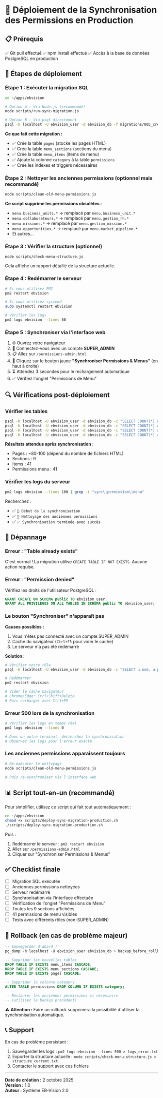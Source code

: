 # 🚀 Déploiement de la Synchronisation des Permissions en Production

## 📋 Prérequis

✅ Git pull effectué
✅ npm install effectué
✅ Accès à la base de données PostgreSQL en production

## 🔧 Étapes de déploiement

### Étape 1 : Exécuter la migration SQL

```bash
cd ~/apps/ebvision

# Option A : Via Node.js (recommandé)
node scripts/run-sync-migration.js

# Option B : Via psql directement
psql -h localhost -U ebvision_user -d ebvision_db -f migrations/005_create_sync_tables.sql
```

**Ce que fait cette migration :**
- ✅ Crée la table `pages` (stocke les pages HTML)
- ✅ Crée la table `menu_sections` (sections du menu)
- ✅ Crée la table `menu_items` (items de menu)
- ✅ Ajoute la colonne `category` à la table `permissions`
- ✅ Crée les indexes et triggers nécessaires

### Étape 2 : Nettoyer les anciennes permissions (optionnel mais recommandé)

```bash
node scripts/clean-old-menu-permissions.js
```

**Ce script supprime les permissions obsolètes :**
- `menu.business_units.*` → remplacé par `menu.business_unit.*`
- `menu.collaborateurs.*` → remplacé par `menu.gestion_rh.*`
- `menu.missions.*` → remplacé par `menu.gestion_mission.*`
- `menu.opportunities.*` → remplacé par `menu.market_pipeline.*`
- Et autres...

### Étape 3 : Vérifier la structure (optionnel)

```bash
node scripts/check-menu-structure.js
```

Cela affiche un rapport détaillé de la structure actuelle.

### Étape 4 : Redémarrer le serveur

```bash
# Si vous utilisez PM2
pm2 restart ebvision

# Si vous utilisez systemd
sudo systemctl restart ebvision

# Vérifier les logs
pm2 logs ebvision --lines 50
```

### Étape 5 : Synchroniser via l'interface web

1. 🌐 Ouvrez votre navigateur
2. 🔐 Connectez-vous avec un compte **SUPER_ADMIN**
3. 📋 Allez sur `/permissions-admin.html`
4. 🔄 Cliquez sur le bouton jaune **"Synchroniser Permissions & Menus"** (en haut à droite)
5. ⏳ Attendez 3 secondes pour le rechargement automatique
6. ✅ Vérifiez l'onglet "Permissions de Menu"

## 🔍 Vérifications post-déploiement

### Vérifier les tables

```bash
psql -h localhost -U ebvision_user -d ebvision_db -c "SELECT COUNT(*) as pages FROM pages;"
psql -h localhost -U ebvision_user -d ebvision_db -c "SELECT COUNT(*) as sections FROM menu_sections;"
psql -h localhost -U ebvision_user -d ebvision_db -c "SELECT COUNT(*) as items FROM menu_items;"
psql -h localhost -U ebvision_user -d ebvision_db -c "SELECT COUNT(*) as menu_perms FROM permissions WHERE code LIKE 'menu.%';"
```

**Résultats attendus après synchronisation :**
- Pages : ~80-100 (dépend du nombre de fichiers HTML)
- Sections : 9
- Items : 41
- Permissions menu : 41

### Vérifier les logs du serveur

```bash
pm2 logs ebvision --lines 100 | grep -i "sync\|permission\|menu"
```

Recherchez :
- ✅ `🔄 Début de la synchronisation`
- ✅ `🧹 Nettoyage des anciennes permissions`
- ✅ `✅ Synchronisation terminée avec succès`

## 🐛 Dépannage

### Erreur : "Table already exists"

C'est normal ! La migration utilise `CREATE TABLE IF NOT EXISTS`. Aucune action requise.

### Erreur : "Permission denied"

Vérifiez les droits de l'utilisateur PostgreSQL :

```sql
GRANT CREATE ON SCHEMA public TO ebvision_user;
GRANT ALL PRIVILEGES ON ALL TABLES IN SCHEMA public TO ebvision_user;
```

### Le bouton "Synchroniser" n'apparaît pas

**Causes possibles :**
1. Vous n'êtes pas connecté avec un compte SUPER_ADMIN
2. Cache du navigateur (`Ctrl+F5` pour vider le cache)
3. Le serveur n'a pas été redémarré

**Solution :**
```bash
# Vérifier votre rôle
psql -h localhost -U ebvision_user -d ebvision_db -c "SELECT u.nom, u.prenom, r.name FROM users u JOIN user_roles ur ON u.id = ur.user_id JOIN roles r ON ur.role_id = r.id WHERE u.email = 'admin@trs.com';"

# Redémarrer
pm2 restart ebvision

# Vider le cache navigateur
# Chrome/Edge: Ctrl+Shift+Delete
# Puis recharger avec Ctrl+F5
```

### Erreur 500 lors de la synchronisation

```bash
# Vérifier les logs en temps réel
pm2 logs ebvision --lines 0

# Dans un autre terminal, déclenchez la synchronisation
# Observez les logs pour l'erreur exacte
```

### Les anciennes permissions apparaissent toujours

```bash
# Re-exécuter le nettoyage
node scripts/clean-old-menu-permissions.js

# Puis re-synchroniser via l'interface web
```

## 📊 Script tout-en-un (recommandé)

Pour simplifier, utilisez ce script qui fait tout automatiquement :

```bash
cd ~/apps/ebvision
chmod +x scripts/deploy-sync-migration-production.sh
./scripts/deploy-sync-migration-production.sh
```

Puis :
1. Redémarrer le serveur : `pm2 restart ebvision`
2. Aller sur `/permissions-admin.html`
3. Cliquer sur "Synchroniser Permissions & Menus"

## ✅ Checklist finale

- [ ] Migration SQL exécutée
- [ ] Anciennes permissions nettoyées
- [ ] Serveur redémarré
- [ ] Synchronisation via l'interface effectuée
- [ ] Vérification de l'onglet "Permissions de Menu"
- [ ] Toutes les 9 sections affichées
- [ ] 41 permissions de menu visibles
- [ ] Tests avec différents rôles (non-SUPER_ADMIN)

## 🎯 Rollback (en cas de problème majeur)

```sql
-- Sauvegarder d'abord !
pg_dump -h localhost -U ebvision_user ebvision_db > backup_before_rollback.sql

-- Supprimer les nouvelles tables
DROP TABLE IF EXISTS menu_items CASCADE;
DROP TABLE IF EXISTS menu_sections CASCADE;
DROP TABLE IF EXISTS pages CASCADE;

-- Supprimer la colonne category
ALTER TABLE permissions DROP COLUMN IF EXISTS category;

-- Restaurer les anciennes permissions si nécessaire
-- (utilisez le backup précédent)
```

⚠️ **Attention :** Faire un rollback supprimera la possibilité d'utiliser la synchronisation automatique.

## 📞 Support

En cas de problème persistant :
1. Sauvegarder les logs : `pm2 logs ebvision --lines 500 > logs_error.txt`
2. Exporter la structure actuelle : `node scripts/check-menu-structure.js > structure_current.txt`
3. Contacter le support avec ces fichiers

---

**Date de création :** 2 octobre 2025  
**Version :** 1.0  
**Auteur :** Système EB-Vision 2.0


